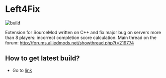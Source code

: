 Left4Fix
========
[![build](https://github.com/spumer/Left4Fix/actions/workflows/build.yaml/badge.svg)](https://github.com/spumer/Left4Fix/actions/workflows/build.yaml)

Extension for SourceMod written on C++ and fix major bug on servers more than 8 players: incorrect completion score calculation.
Main thread on the forum: http://forums.alliedmods.net/showthread.php?t=219774

## How to get latest build?
 - Go to [link](https://nightly.link/spumer/Left4Fix/workflows/build.yaml/master)
